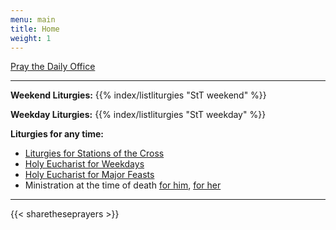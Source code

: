 ```yaml
---
menu: main
title: Home
weight: 1
---
```


[Pray the Daily Office](daily/)

------

**Weekend Liturgies:** 
{{% index/listliturgies "StT weekend" %}}
<!---
[2025-01-12: Evening Prayer for The First Sunday after the Epiphany: The Baptism of Our Lord](archive/2025/first-sunday-after-epiphany-b/)
[2025-01-12: Holy Baptism for The First Sunday after the Epiphany: The Baptism of Our Lord](archive/2025/first-sunday-after-epiphany-a/)
--->

<!---
**The Great Three Days (Triduum)**
{{% index/listliturgies "StT triduum" %}}

**Liturgies for Holy Week**
{{% index/listliturgies "StT holyweek" %}}
--->

<!---
**Seasonal Liturgies**
[Longest Night Mass](archive/seasons20212022/advent/longestnight-a)
{{% index/listliturgies "StT xmas" %}}
--->

**Weekday Liturgies:**
{{% index/listliturgies "StT weekday" %}}

<!--
**Rowan Liturgies:**
{{% index/listliturgies "tecatru" %}}

**Cardinal Village Liturgies:**
{{% index/listliturgies "cardinalvillage" %}}

**Roosevelt Care Center Liturgies:**
{{% index/listliturgies "roosevelt" %}}
-->

**Liturgies for any time:**
- [Liturgies for Stations of the Cross](other/stations)
- [Holy Eucharist for Weekdays](archive/he-covid-weekday)
- [Holy Eucharist for Major Feasts](archive/he-covid-feasts)
- Ministration at the time of death [for him](archive/occasions/atdeath-m), [for her](archive/occasions/atdeath-f)

------------

{{< sharetheseprayers >}}
